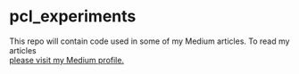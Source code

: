 # pcl_experiments

This repo will contain code used in some of my Medium articles. To read my articles  
[please visit my Medium profile.]([https://link-url-here.org](https://medium.com/@kidargueta))
